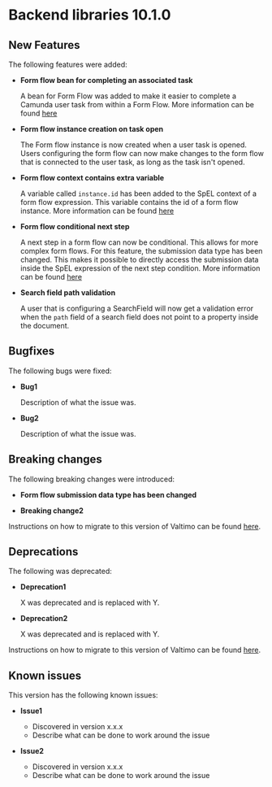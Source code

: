# Backend libraries 10.1.0

## New Features

The following features were added:

* **Form flow bean for completing an associated task**

  A bean for Form Flow was added to make it easier to complete a Camunda user task from within a Form Flow. More
  information can be found [here](/reference/modules/form-flow.md#form-flow-spel-beans)

* **Form flow instance creation on task open**

  The Form flow instance is now created when a user task is opened. Users configuring the form flow can now make
  changes to the form flow that is connected to the user task, as long as the task isn't opened.

* **Form flow context contains extra variable**

  A variable called `instance.id` has been added to the SpEL context of a form flow expression. This variable contains
  the id of a form flow instance. More
  information can be found [here](/reference/modules/form-flow.md#available-properties-in-spel-context)

* **Form flow conditional next step**

  A next step in a form flow can now be conditional. This allows for more complex form flows. For this feature, the
  submission data type has been changed. This makes it possible to directly access the submission data inside the SpEL
  expression of the next step condition. More information can be
  found [here](/using-valtimo/form-flow/create-form-flow-definition.md)

* **Search field path validation**

  A user that is configuring a SearchField will now get a validation error when the `path` field of a search field
  does not point to a property inside the document.

## Bugfixes

The following bugs were fixed:

* **Bug1**

  Description of what the issue was.

* **Bug2**

  Description of what the issue was.

## Breaking changes

The following breaking changes were introduced:

* **Form flow submission data type has been changed**

* **Breaking change2**

Instructions on how to migrate to this version of Valtimo can be found [here](migration.md).

## Deprecations

The following was deprecated:

* **Deprecation1**

  X was deprecated and is replaced with Y.

* **Deprecation2**

  X was deprecated and is replaced with Y.

Instructions on how to migrate to this version of Valtimo can be found [here](migration.md).

## Known issues

This version has the following known issues:

* **Issue1**
    * Discovered in version x.x.x
    * Describe what can be done to work around the issue

* **Issue2**
    * Discovered in version x.x.x
    * Describe what can be done to work around the issue
